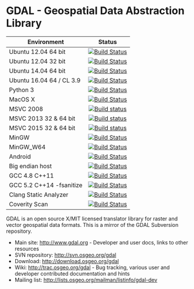 GDAL - Geospatial Data Abstraction Library
====

| Environment              | Status        |
| ------------------------ |:-------------:|
| Ubuntu 12.04 64 bit      | [![Build Status](http://badges.herokuapp.com/travis/OSGeo/gdal?branch=trunk&env=BUILD_NAME=precise_clang&label=precise_clang)](https://travis-ci.org/OSGeo/gdal) |
| Ubuntu 12.04 32 bit      | [![Build Status](http://badges.herokuapp.com/travis/OSGeo/gdal?branch=trunk&env=BUILD_NAME=precise_32bit&label=precise_32bit)](https://travis-ci.org/OSGeo/gdal) |
| Ubuntu 14.04 64 bit      | [![Build Status](http://badges.herokuapp.com/travis/OSGeo/gdal?branch=trunk&env=BUILD_NAME=trusty_clang&label=trusty_clang)](https://travis-ci.org/OSGeo/gdal) |
| Ubuntu 16.04 64 / CL 3.9 | [![Build Status](http://badges.herokuapp.com/travis/OSGeo/gdal?branch=trunk&env=BUILD_NAME=ubuntu_1604&label=ubuntu_1604)](https://travis-ci.org/OSGeo/gdal) |
| Python 3                 | [![Build Status](http://badges.herokuapp.com/travis/OSGeo/gdal?branch=trunk&env=BUILD_NAME=python3&label=python3)](https://travis-ci.org/OSGeo/gdal) |
| MacOS X                  | [![Build Status](http://badges.herokuapp.com/travis/OSGeo/gdal?branch=trunk&env=BUILD_NAME=osx&label=osx)](https://travis-ci.org/OSGeo/gdal) |
| MSVC 2008                | [![Build status](https://ci.appveyor.com/api/projects/status/tn5oj0ipp5lmexjh/branch/trunk_vc9?svg=true)](https://ci.appveyor.com/project/rouault/gdal-coverage) |
| MSVC 2013 32 & 64 bit    | [![Build status](https://ci.appveyor.com/api/projects/status/jtwx0pcr0y01i17p/branch/trunk?svg=true)](https://ci.appveyor.com/project/OSGeo/gdal) |
| MSVC 2015 32 & 64 bit    | [![Build status](https://ci.appveyor.com/api/projects/status/tn5oj0ipp5lmexjh/branch/trunk_vc13?svg=true)](https://ci.appveyor.com/project/rouault/gdal-coverage) |
| MinGW                    | [![Build Status](http://badges.herokuapp.com/travis/OSGeo/gdal?branch=trunk&env=BUILD_NAME=mingw&label=mingw)](https://travis-ci.org/OSGeo/gdal) |
| MinGW_W64                | [![Build Status](http://badges.herokuapp.com/travis/OSGeo/gdal?branch=trunk&env=BUILD_NAME=mingw_w64&label=mingw_w64)](https://travis-ci.org/OSGeo/gdal) |
| Android                  | [![Build Status](http://badges.herokuapp.com/travis/OSGeo/gdal?branch=trunk&env=BUILD_NAME=android&label=android)](https://travis-ci.org/OSGeo/gdal) |
| Big endian host          | [![Build Status](http://badges.herokuapp.com/travis/OSGeo/gdal?branch=trunk&env=BUILD_NAME=big_endian&label=big_endian)](https://travis-ci.org/OSGeo/gdal) |
| GCC 4.8 C++11            | [![Build Status](http://badges.herokuapp.com/travis/OSGeo/gdal?branch=trunk&env=BUILD_NAME=gcc48_stdcpp11&label=gcc48_stdcpp11)](https://travis-ci.org/OSGeo/gdal) |
| GCC 5.2 C++14 -fsanitize | [![Build Status](http://badges.herokuapp.com/travis/OSGeo/gdal?branch=trunk&env=BUILD_NAME=gcc52_stdcpp14_sanitize&label=gcc52_stdcpp14_sanitize)](https://travis-ci.org/OSGeo/gdal) |
| Clang Static Analyzer    | [![Build Status](https://travis-ci.org/rouault/gdal_coverage.svg?branch=trunk_clang_static_analyzer)](https://travis-ci.org/rouault/gdal_coverage) |
| Coverity Scan            | [![Build Status](https://scan.coverity.com/projects/749/badge.svg?flat=1)](https://scan.coverity.com/projects/gdal) |

GDAL is an open source X/MIT licensed translator library for raster and vector geospatial data formats. This is a mirror of the GDAL Subversion repository.

* Main site: http://www.gdal.org - Developer and user docs, links to other resources
* SVN repository: http://svn.osgeo.org/gdal
* Download: http://download.osgeo.org/gdal
* Wiki: http://trac.osgeo.org/gdal - Bug tracking, various user and developer contributed documentation and hints
* Mailing list: http://lists.osgeo.org/mailman/listinfo/gdal-dev
